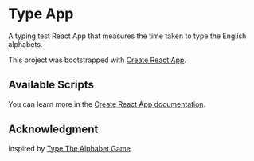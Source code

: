 # Type App

A typing test React App that measures the time taken to type the English alphabets.
 
This project was bootstrapped with [Create React App](https://github.com/facebook/create-react-app).

## Available Scripts

You can learn more in the [Create React App documentation](https://facebook.github.io/create-react-app/docs/getting-started).

## Acknowledgment

Inspired by [Type The Alphabet Game](https://typethealphabet.app)